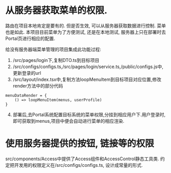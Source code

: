 # 从服务器获取菜单的权限.

路由在项目本地肯定是要有的. 但是否生效, 可以从服务器获取数据进行控制.
菜单也是如此. 本项目目前菜单为了方便测试, 还是在本地测试, 服务器上只在部署时去Portal页进行相应的配置.

给没有服务器端菜单管理的项目集成此功能过程:

1. /src/pages/login下,复制DTO.ts到目标项目
2. /src/configs/configs.ts,/src/pages/login/service.ts,/public/configs.js中,更新登录的url
3. /src/layout/index.tsx中,复制方法loopMenuItem到目标项目对应位置,修改render方法中的部分代码

``` JS
menuDataRender = {
    () => loopMenuItem(menus, userProfile)
}
```

4. 部署后,去Portal系统配置目标系统的菜单权限,分挂到相应用户下.用户登录时,即可获取到menus,项目中便会自动进行菜单的相应渲染.

# 使用服务器提供的按钮, 链接等的权限

src/components/Access中提供了Access组件和AccessControl静态工具类.
约定把开发用的权限定义在/src/configs/configs.ts, 设计成常量的形式.
